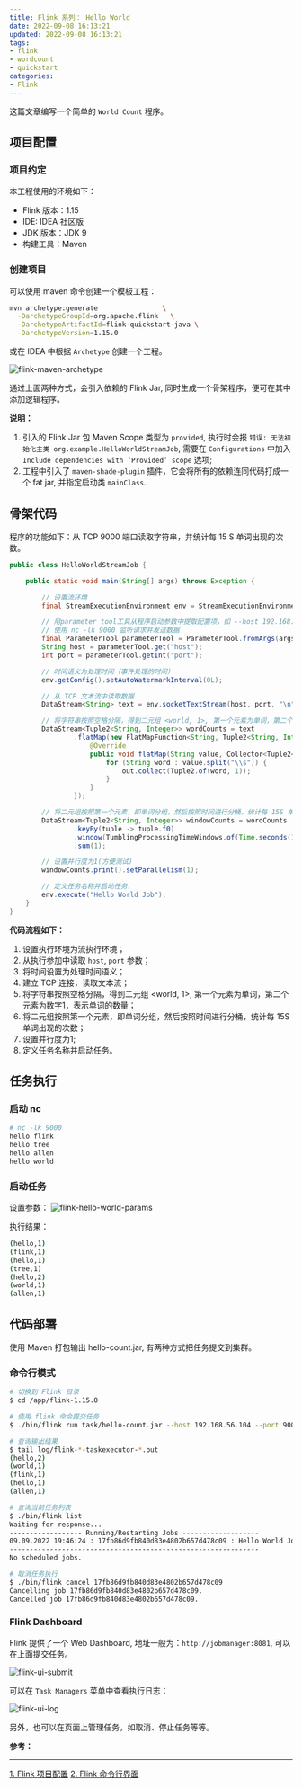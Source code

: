 ```yaml
---
title: Flink 系列： Hello World
date: 2022-09-08 16:13:21
updated: 2022-09-08 16:13:21
tags:
- flink
- wordcount
- quickstart
categories:
- Flink
---
```


这篇文章编写一个简单的 `World Count` 程序。 

<!-- more -->

## 项目配置

### 项目约定

本工程使用的环境如下：
- Flink 版本：1.15
- IDE: IDEA 社区版
- JDK 版本：JDK 9
- 构建工具：Maven

### 创建项目

可以使用 maven 命令创建一个模板工程：
```bash
mvn archetype:generate                \
  -DarchetypeGroupId=org.apache.flink   \
  -DarchetypeArtifactId=flink-quickstart-java \
  -DarchetypeVersion=1.15.0
```

或在 IDEA 中根据 `Archetype` 创建一个工程。

![flink-maven-archetype](/images/flink/flink-maven-archetype.png "flink-maven-archetype")

通过上面两种方式，会引入依赖的 Flink Jar, 同时生成一个骨架程序，便可在其中添加逻辑程序。

**说明：**
1. 引入的 Flink Jar 包 Maven Scope 类型为 `provided`, 执行时会报 `错误: 无法初始化主类 org.example.HelloWorldStreamJob`, 需要在 `Configurations` 中加入 `Include dependencies with ‘Provided’ scope` 选项;
2. 工程中引入了 `maven-shade-plugin` 插件，它会将所有的依赖连同代码打成一个 fat jar, 并指定启动类 `mainClass`.

## 骨架代码

程序的功能如下：从 TCP 9000 端口读取字符串，并统计每 15 S 单词出现的次数。

```java
public class HelloWorldStreamJob {

    public static void main(String[] args) throws Exception {

        // 设置流环境
        final StreamExecutionEnvironment env = StreamExecutionEnvironment.getExecutionEnvironment();

        // 用parameter tool工具从程序启动参数中提取配置项，如 --host 192.168.1.1 --port 9000
        // 使用 nc -lk 9000 监听请求并发送数据
        final ParameterTool parameterTool = ParameterTool.fromArgs(args);
        String host = parameterTool.get("host");
        int port = parameterTool.getInt("port");

        // 时间语义为处理时间（事件处理的时间）
        env.getConfig().setAutoWatermarkInterval(0L);

        // 从 TCP 文本流中读取数据
        DataStream<String> text = env.socketTextStream(host, port, "\n");

        // 将字符串按照空格分隔，得到二元组 <world, 1>, 第一个元素为单词，第二个元素为数字1，表示单词的数量
        DataStream<Tuple2<String, Integer>> wordCounts = text
                .flatMap(new FlatMapFunction<String, Tuple2<String, Integer>>() {
                    @Override
                    public void flatMap(String value, Collector<Tuple2<String, Integer>> out) {
                        for (String word : value.split("\\s")) {
                            out.collect(Tuple2.of(word, 1));
                        }
                    }
                });

        // 将二元组按照第一个元素，即单词分组，然后按照时间进行分桶，统计每 15S 单词出现的次数
        DataStream<Tuple2<String, Integer>> windowCounts = wordCounts
                .keyBy(tuple -> tuple.f0)
                .window(TumblingProcessingTimeWindows.of(Time.seconds(10)))
                .sum(1);

        // 设置并行度为1(方便测试)
        windowCounts.print().setParallelism(1);

        // 定义任务名称并启动任务.
        env.execute("Hello World Job");
    }
}
```

**代码流程如下：**
1. 设置执行环境为流执行环境；
2. 从执行参加中读取 `host`, `port` 参数；
3. 将时间设置为处理时间语义；
4. 建立 TCP 连接，读取文本流；
5. 将字符串按照空格分隔，得到二元组 <world, 1>, 第一个元素为单词，第二个元素为数字1，表示单词的数量；
6. 将二元组按照第一个元素，即单词分组，然后按照时间进行分桶，统计每 15S 单词出现的次数；
7. 设置并行度为1; 
8. 定义任务名称并启动任务。

## 任务执行

### 启动 nc
```bash
# nc -lk 9000  
hello flink
hello tree
hello allen
hello world

```

### 启动任务

设置参数：
![flink-hello-world-params](/images/flink/flink-hello-world-params.png "flink-hello-world-params")

执行结果：

```bash
(hello,1)
(flink,1)
(hello,1)
(tree,1)
(hello,2)
(world,1)
(allen,1)
```

## 代码部署

使用 Maven 打包输出 hello-count.jar, 有两种方式把任务提交到集群。

### 命令行模式

```bash
# 切换到 Flink 目录
$ cd /app/flink-1.15.0

# 使用 flink 命令提交任务
$ ./bin/flink run task/hello-count.jar --host 192.168.56.104 --port 9000

# 查询输出结果
$ tail log/flink-*-taskexecutor-*.out
(hello,2)
(world,1)
(flink,1)
(hello,1)
(allen,1)

# 查询当前任务列表
$ ./bin/flink list
Waiting for response...
------------------ Running/Restarting Jobs -------------------
09.09.2022 19:46:24 : 17fb86d9fb840d83e4802b657d478c09 : Hello World Job (RUNNING)
--------------------------------------------------------------
No scheduled jobs.

# 取消任务执行
$ ./bin/flink cancel 17fb86d9fb840d83e4802b657d478c09
Cancelling job 17fb86d9fb840d83e4802b657d478c09.
Cancelled job 17fb86d9fb840d83e4802b657d478c09.

```

### Flink Dashboard

Flink 提供了一个 Web Dashboard, 地址一般为：`http://jobmanager:8081`, 可以在上面提交任务。

![flink-ui-submit](/images/flink/flink-ui-submit.png "flink-ui-submit")

可以在 `Task Managers` 菜单中查看执行日志：

![flink-ui-log](/images/flink/flink-ui-log.png "flink-ui-log")

另外，也可以在页面上管理任务，如取消、停止任务等等。

**参考：**

----
[1]:https://nightlies.apache.org/flink/flink-docs-release-1.15/zh/docs/dev/configuration/overview/
[2]:https://nightlies.apache.org/flink/flink-docs-release-1.15/zh/docs/deployment/cli/

[1. Flink 项目配置][1]
[2. Flink 命令行界面][2]